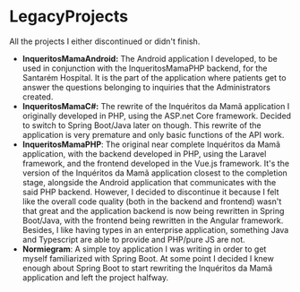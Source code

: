 # LegacyProjects
All the projects I either discontinued or didn't finish.

- **InqueritosMamaAndroid:** The Android application I developed, to be used in conjunction with the InqueritosMamaPHP backend, for the Santarém Hospital. It is the part of the application where patients get to answer the questions belonging to inquiries that the Administrators created.
- **InqueritosMamaC#:** The rewrite of the Inquéritos da Mamã application I originally developed in PHP, using the ASP.net Core framework. Decided to switch to Spring Boot/Java later on though. This rewrite of the application is very premature and only basic functions of the API work.
- **InqueritosMamaPHP**: The original near complete Inquéritos da Mamã application, with the backend developed in PHP, using the Laravel framework, and the frontend developed in the Vue.js framework. It's the version of the Inquéritos da Mamã application closest to the completion stage, alongside the Android application that communicates with the said PHP backend. However, I decided to discontinue it because I felt like the overall code quality (both in the backend and frontend) wasn't that great and the application backend is now being rewritten in Spring Boot/Java, with the frontend being rewritten in the Angular framework. Besides, I like having types in an enterprise application, something Java and Typescript are able to provide and PHP/pure JS are not.
- **Normiegram**: A simple toy application I was writing in order to get myself familiarized with Spring Boot. At some point I decided I knew enough about Spring Boot to start rewriting the Inquéritos da Mamã application and left the project halfway.
